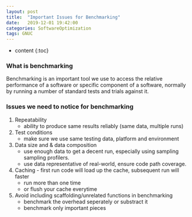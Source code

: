 ```yaml
---
layout: post
title:  "Important Issues for Benchmarking"
date:   2019-12-01 19:42:00
categories: SoftwareOptimization
tags: GNUC
---
```

* content
{:toc}

### <strong>What is benchmarking</strong>
Benchmarking is an important tool we use to access the relative performance of a software or specific component of a software, normally by running a number of standard tests and trials against it. 





### <strong>Issues we need to notice for benchmarking</strong>
1. Repeatability
    - ability to produce same results reliably (same data, multiple runs)
2. Test conditions
    - make sure we use same testing data, platform and environment
3. Data size and & data composition
    - use enough data to get a decent run, especially using sampling sampling profilers. 
    - use data representative of real-world, ensure code path coverage.
4. Caching - first run code will load up the cache, subsequent run will faster
    - run more than one time
    - or flush your cache everytime
5. Avoid including scaffolding/unrelated functions in benchmarking
    - benchmark the overhead seperately or substract it
    - benchmark only important pieces

